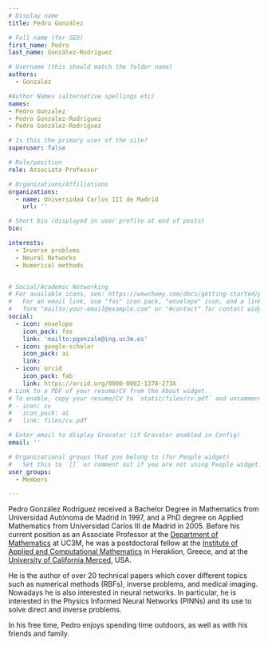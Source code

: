 ```yaml
---
# Display name
title: Pedro González

# Full name (for SEO)
first_name: Pedro
last_name: González-Rodríguez

# Username (this should match the folder name)
authors:
  - Gonzalez

#Author Names (alternative spellings etc)
names:
- Pedro Gonzalez
- Pedro Gonzalez-Rodríguez 
- Pedro González-Rodríguez

# Is this the primary user of the site?
superuser: false

# Role/position
role: Associate Professor

# Organizations/Affiliations
organizations:
  - name: Universidad Carlos III de Madrid
    url: ''

# Short bio (displayed in user profile at end of posts)
bio: 

interests:
  - Inverse problems
  - Neural Networks
  - Numerical methods


# Social/Academic Networking
# For available icons, see: https://wowchemy.com/docs/getting-started/page-builder/#icons
#   For an email link, use "fas" icon pack, "envelope" icon, and a link in the
#   form "mailto:your-email@example.com" or "#contact" for contact widget.
social:
  - icon: envelope
    icon_pack: fas
    link: 'mailto:pgonzale@ing.uc3m.es'
  - icon: google-scholar
    icon_pack: ai
    link: 
  - icon: orcid
    icon_pack: fab
    link: https://orcid.org/0000-0002-1378-273X
# Link to a PDF of your resume/CV from the About widget.
# To enable, copy your resume/CV to `static/files/cv.pdf` and uncomment the lines below.
# - icon: cv
#   icon_pack: ai
#   link: files/cv.pdf

# Enter email to display Gravatar (if Gravatar enabled in Config)
email: ''

# Organizational groups that you belong to (for People widget)
#   Set this to `[]` or comment out if you are not using People widget.
user_groups:
  - Members

---
```


Pedro González Rodríguez received a Bachelor Degree in Mathematics from Universidad Autónoma de Madrid in 1997, and a PhD degree on Applied Mathematics from Universidad Carlos III de Madrid in 2005. Before his current position as an Associate Professor at the [Department of Mathematics](https://www.uc3m.es/departamento-matematicas/inicio) at UC3M, he was a postdoctoral fellow at the [Institute of Applied and Computational Mathematics](https://www.iacm.forth.gr/) in Heraklion, Greece, and at the [University of California Merced](https://appliedmath.ucmerced.edu/), USA.

He is the author of over 20 technical papers which cover different topics such as numerical methods (RBFs), inverse problems, and medical imaging. Nowadays he is also interested in neural networks. In particular, he is interested in the Physics Informed Neural Networks (PINNs) and its use to solve direct and inverse problems.

In his free time, Pedro enjoys spending time outdoors, as well as with his friends and family.